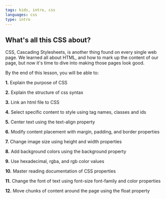 ```yaml
---
tags: kids, intro, css
languages: css
type: intro
---
```


## What's all this CSS about?

CSS, Cascading Stylesheets, is another thing found on every single web page. We learned all about HTML, and how to mark up the content of our page, but now it's time to dive into making those pages look good.

By the end of this lesson, you will be able to:

**1.** Explain the purpose of CSS

**2.** Explain the structure of css syntax

**3.** Link an html file to CSS

**4.** Select specific content to style using tag names, classes and ids

**5.** Center text using the text-align property

**6.** Modify content placement with margin, padding, and border properties

**7.** Change image size using height and width properties

**8.** Add background colors using the background property

**9.** Use hexadecimal, rgba, and rgb color values

**10.** Master reading documentation of CSS properties

**11.** Change the font of text using font-size font-family and color properties

**12.** Move chunks of content around the page using the float property

